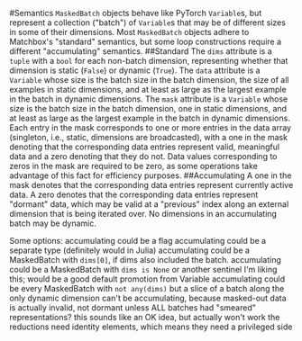 #Semantics
`MaskedBatch` objects behave like PyTorch `Variable`s, but represent a
collection ("batch") of `Variable`s that may be of different sizes in some
of their dimensions.
Most `MaskedBatch` objects adhere to Matchbox's "standard" semantics, but some
loop constructions require a different "accumulating" semantics.
##Standard
The `dims` attribute is a `tuple` with a `bool` for each non-batch dimension,
representing whether that dimension is static (`False`) or dynamic (`True`).
The `data` attribute is a `Variable` whose size is the batch size in the batch
dimension, the size of all examples in static dimensions, and at least as large
as the largest example in the batch in dynamic dimensions.
The `mask` attribute is a `Variable` whose size is the batch size in the batch
dimension, one in static dimensions, and at least as large as the largest
example in the batch in dynamic dimensions. Each entry in the mask corresponds
to one or more entries in the data array (singleton, i.e., static, dimensions
are broadcasted), with a one in the mask denoting that the corresponding data
entries represent valid, meaningful data and a zero denoting that they do not.
Data values corresponding to zeros in the mask are required to be zero, as some
operations take advantage of this fact for efficiency purposes.
##Accumulating
A one in the mask denotes that the corresponding data entries represent
currently active data. A zero denotes that the corresponding data entries
represent "dormant" data, which may be valid at a "previous" index along
an external dimension that is being iterated over. No dimensions in an
accumulating batch may be dynamic.

Some options:
accumulating could be a flag
accumulating could be a separate type (definitely would in Julia)
accumulating could be a MaskedBatch with `dims[0]`, if dims also included the batch.
accumulating could be a MaskedBatch with `dims is None` or another sentinel
  I'm liking this; would be a good default promotion from Variable
accumulating could be every MaskedBatch with `not any(dims)`
  but a slice of a batch along the only dynamic dimension can't be accumulating,
  because masked-out data is actually invalid, not dormant
    unless ALL batches had "smeared" representations?
    this sounds like an OK idea, but actually won't work
    the reductions need identity elements, which means they need a privileged side
